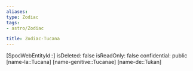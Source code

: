 ```yaml
---
aliases: 
type: Zodiac
tags:
- astro/Zodiac

title: Zodiac-Tucana
---
```

[SpocWebEntityId::]
isDeleted: false
isReadOnly: false
confidential: public
[name-la::Tucana]
[name-genitive::Tucanae]
[name-de::Tukan]


